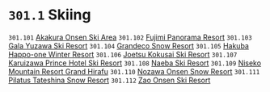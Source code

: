 # `301.1` Skiing

`301.101` [Akakura Onsen Ski Area](skiing/akakura-onsen-ski-area.md)
`301.102` [Fujimi Panorama Resort](skiing/fujimi-panorama-resort.md)
`301.103` [Gala Yuzawa Ski Resort](skiing/gala-yuzawa-ski-resort.md)
`301.104` [Grandeco Snow Resort](skiing/grandeco-snow-resort.md)
`301.105` [Hakuba Happo-one Winter Resort](skiing/hakuba-happo-one-winter-resort.md)
`301.106` [Joetsu Kokusai Ski Resort](skiing/joetsu-kokusai-ski-resort.md)
`301.107` [Karuizawa Prince Hotel Ski Resort](skiing/karuizawa-prince-hotel-ski-resort.md)
`301.108` [Naeba Ski Resort](skiing/naeba-ski-resort.md)
`301.109` [Niseko Mountain Resort Grand Hirafu](skiing/niseko-mountain-resort-grand-hirafu.md)
`301.110` [Nozawa Onsen Snow Resort](skiing/nozawa-onsen-snow-resort.md)
`301.111` [Pilatus Tateshina Snow Resort](skiing/pilatus-tateshina-snow-resort.md)
`301.112` [Zao Onsen Ski Resort](skiing/zao-onsen-ski-resort.md)
